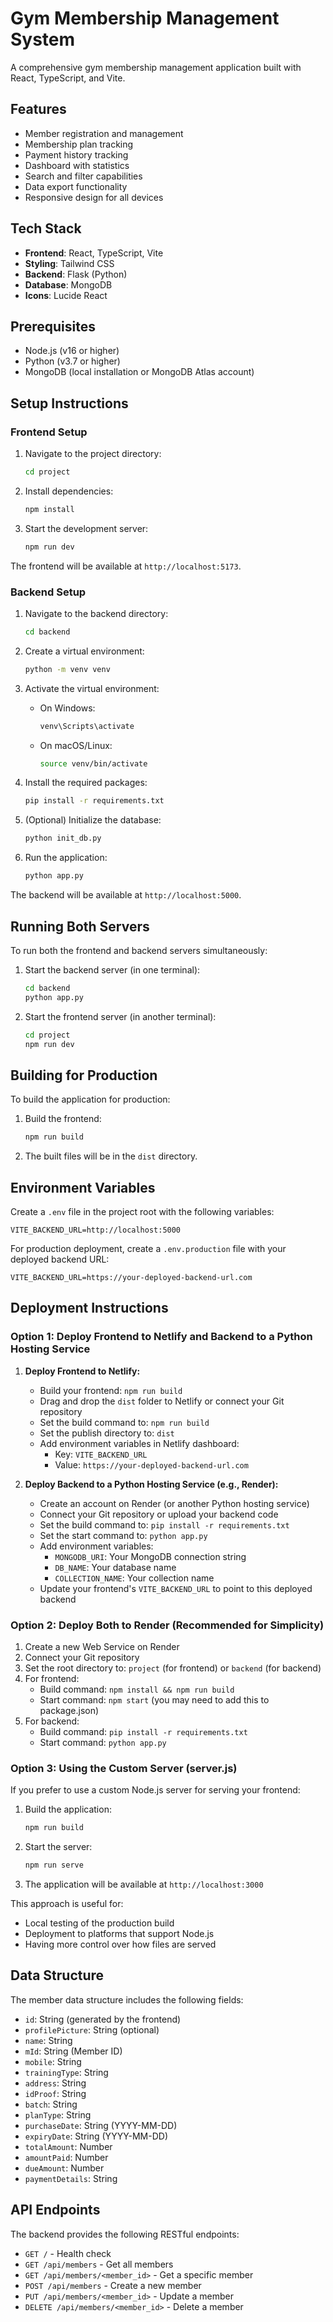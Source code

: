 # Gym Membership Management System

A comprehensive gym membership management application built with React, TypeScript, and Vite.

## Features

- Member registration and management
- Membership plan tracking
- Payment history tracking
- Dashboard with statistics
- Search and filter capabilities
- Data export functionality
- Responsive design for all devices

## Tech Stack

- **Frontend**: React, TypeScript, Vite
- **Styling**: Tailwind CSS
- **Backend**: Flask (Python)
- **Database**: MongoDB
- **Icons**: Lucide React

## Prerequisites

- Node.js (v16 or higher)
- Python (v3.7 or higher)
- MongoDB (local installation or MongoDB Atlas account)

## Setup Instructions

### Frontend Setup

1. Navigate to the project directory:
   ```bash
   cd project
   ```

2. Install dependencies:
   ```bash
   npm install
   ```

3. Start the development server:
   ```bash
   npm run dev
   ```

The frontend will be available at `http://localhost:5173`.

### Backend Setup

1. Navigate to the backend directory:
   ```bash
   cd backend
   ```

2. Create a virtual environment:
   ```bash
   python -m venv venv
   ```

3. Activate the virtual environment:
   - On Windows:
     ```bash
     venv\Scripts\activate
     ```
   - On macOS/Linux:
     ```bash
     source venv/bin/activate
     ```

4. Install the required packages:
   ```bash
   pip install -r requirements.txt
   ```

5. (Optional) Initialize the database:
   ```bash
   python init_db.py
   ```

6. Run the application:
   ```bash
   python app.py
   ```

The backend will be available at `http://localhost:5000`.

## Running Both Servers

To run both the frontend and backend servers simultaneously:

1. Start the backend server (in one terminal):
   ```bash
   cd backend
   python app.py
   ```

2. Start the frontend server (in another terminal):
   ```bash
   cd project
   npm run dev
   ```

## Building for Production

To build the application for production:

1. Build the frontend:
   ```bash
   npm run build
   ```

2. The built files will be in the `dist` directory.

## Environment Variables

Create a `.env` file in the project root with the following variables:

```
VITE_BACKEND_URL=http://localhost:5000
```

For production deployment, create a `.env.production` file with your deployed backend URL:

```
VITE_BACKEND_URL=https://your-deployed-backend-url.com
```

## Deployment Instructions

### Option 1: Deploy Frontend to Netlify and Backend to a Python Hosting Service

1. **Deploy Frontend to Netlify:**
   - Build your frontend: `npm run build`
   - Drag and drop the `dist` folder to Netlify or connect your Git repository
   - Set the build command to: `npm run build`
   - Set the publish directory to: `dist`
   - Add environment variables in Netlify dashboard:
     - Key: `VITE_BACKEND_URL`
     - Value: `https://your-deployed-backend-url.com`

2. **Deploy Backend to a Python Hosting Service (e.g., Render):**
   - Create an account on Render (or another Python hosting service)
   - Connect your Git repository or upload your backend code
   - Set the build command to: `pip install -r requirements.txt`
   - Set the start command to: `python app.py`
   - Add environment variables:
     - `MONGODB_URI`: Your MongoDB connection string
     - `DB_NAME`: Your database name
     - `COLLECTION_NAME`: Your collection name
   - Update your frontend's `VITE_BACKEND_URL` to point to this deployed backend

### Option 2: Deploy Both to Render (Recommended for Simplicity)

1. Create a new Web Service on Render
2. Connect your Git repository
3. Set the root directory to: `project` (for frontend) or `backend` (for backend)
4. For frontend:
   - Build command: `npm install && npm run build`
   - Start command: `npm start` (you may need to add this to package.json)
5. For backend:
   - Build command: `pip install -r requirements.txt`
   - Start command: `python app.py`

### Option 3: Using the Custom Server (server.js)

If you prefer to use a custom Node.js server for serving your frontend:

1. Build the application:
   ```bash
   npm run build
   ```

2. Start the server:
   ```bash
   npm run serve
   ```

3. The application will be available at `http://localhost:3000`

This approach is useful for:
- Local testing of the production build
- Deployment to platforms that support Node.js
- Having more control over how files are served

## Data Structure

The member data structure includes the following fields:
- `id`: String (generated by the frontend)
- `profilePicture`: String (optional)
- `name`: String
- `mId`: String (Member ID)
- `mobile`: String
- `trainingType`: String
- `address`: String
- `idProof`: String
- `batch`: String
- `planType`: String
- `purchaseDate`: String (YYYY-MM-DD)
- `expiryDate`: String (YYYY-MM-DD)
- `totalAmount`: Number
- `amountPaid`: Number
- `dueAmount`: Number
- `paymentDetails`: String

## API Endpoints

The backend provides the following RESTful endpoints:
- `GET /` - Health check
- `GET /api/members` - Get all members
- `GET /api/members/<member_id>` - Get a specific member
- `POST /api/members` - Create a new member
- `PUT /api/members/<member_id>` - Update a member
- `DELETE /api/members/<member_id>` - Delete a member